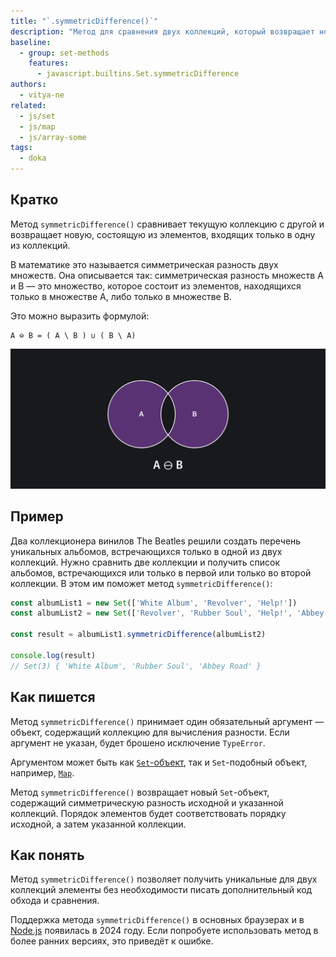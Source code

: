 ```yaml
---
title: "`.symmetricDifference()`"
description: "Метод для сравнения двух коллекций, который возвращает новую коллекцию с элементами, встречающимися только в одной из коллекций."
baseline:
  - group: set-methods
    features:
      - javascript.builtins.Set.symmetricDifference
authors:
  - vitya-ne
related:
  - js/set
  - js/map
  - js/array-some
tags:
  - doka
---
```


## Кратко

Метод `symmetricDifference()` сравнивает текущую коллекцию с другой и возвращает новую, состоящую из элементов, входящих только в одну из коллекций.

В математике это называется симметрическая разность двух множеств. Она описывается так: симметрическая разность множеств A и B — это множество, которое состоит из элементов, находящихся только в множестве А, либо только в множестве B.

Это можно выразить формулой:

```
A ⊖ B = ( A \ B ) ∪ ( B \ A)
```

![Симметрическая разность двух множеств](images/set-symmetric-difference.png)

## Пример

Два коллекционера винилов The Beatles решили создать перечень уникальных альбомов, встречающихся только в одной из двух коллекций. Нужно сравнить две коллекции и получить список альбомов, встречающихся или только в первой или только во второй коллекции. В этом им поможет метод `symmetricDifference()`:

```js
const albumList1 = new Set(['White Album', 'Revolver', 'Help!'])
const albumList2 = new Set(['Revolver', 'Rubber Soul', 'Help!', 'Abbey Road'])

const result = albumList1.symmetricDifference(albumList2)

console.log(result)
// Set(3) { 'White Album', 'Rubber Soul', 'Abbey Road' }
```

## Как пишется

Метод `symmetricDifference()` принимает один обязательный аргумент — объект, содержащий коллекцию для вычисления разности. Если аргумент не указан, будет брошено исключение `TypeError`.

Аргументом может быть как [`Set`-объект](/js/set/), так и `Set`-подобный объект, например, [`Map`](/js/map/).

Метод `symmetricDifference()` возвращает новый `Set`-объект, содержащий симметрическую разность исходной и указанной коллекций. Порядок элементов будет соответствовать порядку исходной, а затем указанной коллекции.

## Как понять

Метод `symmetricDifference()` позволяет получить уникальные для двух коллекций элементы без необходимости писать дополнительный код обхода и сравнения.

Поддержка метода `symmetricDifference()` в основных браузерах и в [Node.js](/tools/nodejs/) появилась в 2024 году. Если попробуете использовать метод в более ранних версиях, это приведёт к ошибке.
